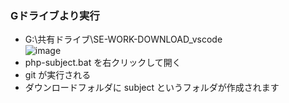 ### Gドライブより実行
- G:\共有ドライブ\SE-WORK-DOWNLOAD\_vscode\
  ![image](https://github.com/winofsql/subject-230510/assets/1501327/0530e62e-fa8e-4d4d-99c9-319370a12c00)
- php-subject.bat を右クリックして開く 
- git が実行される
- ダウンロードフォルダに subject というフォルダが作成されます
